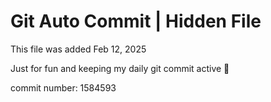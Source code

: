 # Git Auto Commit | Hidden File

This file was added Feb 12, 2025

Just for fun and keeping my daily git commit active 🤪

commit number: 1584593
